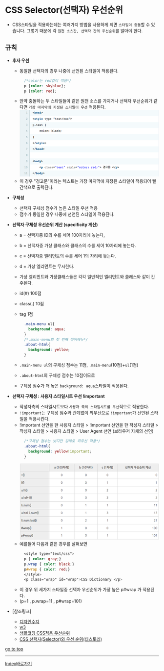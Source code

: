 # CSS Selector(선택자) 우선순위
  - CSS스타일을 적용하는데는 여러가지 방법을 사용하게 되면 `스타일이 충돌`할 수 있습니다. 그렇기 때문에 각 `원천 소스간, 선택자 간의 우선순위`를 알아야 한다.

## 규칙
  - **후자 우선**  
    - 동일한 선택자의 경우 나중에 선언된 스타일이 적용된다.
      ```css
        /*color는 red값이 적용*/
        p {color: skyblue};
        p {color: red};
      ```
    - 만약 충돌하는 두 스타일들이 같은 원천 소스를 가지거나 선택자 우선순위가 같다면 `가장 마지막에 지정된 스타일이 우선` 적용된다.
    ![Alt text](./img/table2.png)
    - 이 경우 "경고문"이라는 텍스트는 가장 마지막에 지정된 스타일이 적용되어 빨간색으로 출력된다.

  - **구체성**  
    - 선택자 구체성 점수가 높은 스타일 우선 적용
    - 점수가 동일한 경우 나중에 선언된 스타일이 적용된다.  
  - **선택자 구체성 우선순위 계산 (specificity 계산)**
    - a = 선택자중 ID의 수를 세어 100자리에 놓는다,
    - b = 선택자중 가상 클래스와 클래스의 수를 세어 10자리에 놓는다.
    - c = 선택자중 엘리먼트의 수를 세어 1의 자리에 놓는다.
    - d = 가상 엘리먼트는 무시한다.

    - 가상 엘리먼트와 가장클래스들은 각각 일반적인 엘리먼트와 클래스와 같이 간주된다.

    - id(#) 100점
    - class(.) 10점
    - tag 1점
      ```css
        .main-menu ul{
          background: aqua;
        }
        /*.main-menu의 첫 번째 하위메뉴*/
        .about-html{
          background: yellow;
        }
      ```
    - `.main-menu ul`의 구체성 점수는 11점, `.main-menu`(10점)+`ul`(1점)  
    - `.about-html`의 구체성 점수는 10점이므로
    - 구체성 점수가 더 높은 `background: aqua`스타일이 적용된다.

  - **선택자 구체성 : 사용자 스타일시트 우선 !important**
    - 작성자측의 스타일시트보다 `사용자 측의 스타일시트를 우선`적으로 적용한다.
    - `!important`는 구체성 점수와 관계없이 최우선으로 `!important`가 선언된 스타일을 적용시킨다.
    - !important 선언을 한 사용자 스타일  > !important 선언을 한 작성자 스타일 > 작성자 스타일 > 사용자 스타일 > User Agent 선언 (브라우저 자체의 선언)
      ```css
        /*구체성 점수는 낮지만 강제로 최우선 적용*/
        .about-html{
          background: yellow!important;
        }
      ```
      ![Alt text](./img/table.png)
    - 예를들어 다음과 같은 경우를 살펴보면
      ```css
        <style type="text/css">
        p { color: gray;}
        p.wrap { color: black;}
        p#wrap { color: red;}
        </style>
        <p class="wrap" id="wrap">CSS Dictionary </p>
      ```
    - 이 경우 위 세가지 스타일중 선택자 우선순위가 가장 높은 p#wrap 가 적용된다.
    - (p=1 , p.wrap=11 , p#wrap=101)

  - [참조링크]
    - [디자인수지](http://blog.naver.com/PostView.nhn?blogId=sujji9&logNo=220730272669)
    - [w3](https://www.w3.org/TR/css3-selectors/#specificity)
    - [생활코딩 CSS적용 우선순위](https://opentutorials.org/module/484/4149)
    - [CSS 선택자(Selector)와 우선 순위(티스토리)](http://circlash.tistory.com/570)

[go to top](#css-selector선택자-우선순위)

------

[Index바로가기](https://github.com/seromkim1005/study)